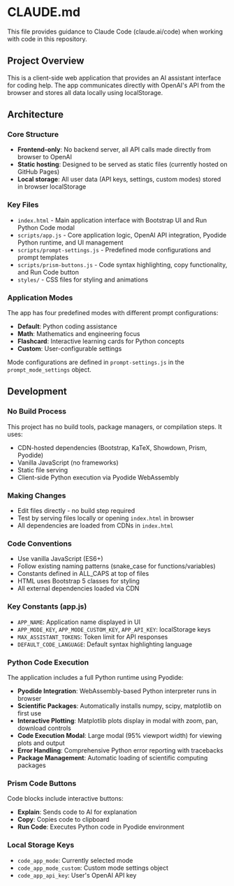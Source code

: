 # CLAUDE.md

This file provides guidance to Claude Code (claude.ai/code) when working with code in this repository.

## Project Overview

This is a client-side web application that provides an AI assistant interface for coding help. The app communicates directly with OpenAI's API from the browser and stores all data locally using localStorage.

## Architecture

### Core Structure
- **Frontend-only**: No backend server, all API calls made directly from browser to OpenAI
- **Static hosting**: Designed to be served as static files (currently hosted on GitHub Pages)
- **Local storage**: All user data (API keys, settings, custom modes) stored in browser localStorage

### Key Files
- `index.html` - Main application interface with Bootstrap UI and Run Python Code modal
- `scripts/app.js` - Core application logic, OpenAI API integration, Pyodide Python runtime, and UI management
- `scripts/prompt-settings.js` - Predefined mode configurations and prompt templates
- `scripts/prism-buttons.js` - Code syntax highlighting, copy functionality, and Run Code button
- `styles/` - CSS files for styling and animations

### Application Modes
The app has four predefined modes with different prompt configurations:
- **Default**: Python coding assistance
- **Math**: Mathematics and engineering focus
- **Flashcard**: Interactive learning cards for Python concepts
- **Custom**: User-configurable settings

Mode configurations are defined in `prompt-settings.js` in the `prompt_mode_settings` object.

## Development

### No Build Process
This project has no build tools, package managers, or compilation steps. It uses:
- CDN-hosted dependencies (Bootstrap, KaTeX, Showdown, Prism, Pyodide)
- Vanilla JavaScript (no frameworks)
- Static file serving
- Client-side Python execution via Pyodide WebAssembly

### Making Changes
- Edit files directly - no build step required
- Test by serving files locally or opening `index.html` in browser
- All dependencies are loaded from CDNs in `index.html`

### Code Conventions
- Use vanilla JavaScript (ES6+)
- Follow existing naming patterns (snake_case for functions/variables)
- Constants defined in ALL_CAPS at top of files
- HTML uses Bootstrap 5 classes for styling
- All external dependencies loaded via CDN

### Key Constants (app.js)
- `APP_NAME`: Application name displayed in UI
- `APP_MODE_KEY`, `APP_MODE_CUSTOM_KEY`, `APP_API_KEY`: localStorage keys
- `MAX_ASSISTANT_TOKENS`: Token limit for API responses
- `DEFAULT_CODE_LANGUAGE`: Default syntax highlighting language

### Python Code Execution
The application includes a full Python runtime using Pyodide:
- **Pyodide Integration**: WebAssembly-based Python interpreter runs in browser
- **Scientific Packages**: Automatically installs numpy, scipy, matplotlib on first use
- **Interactive Plotting**: Matplotlib plots display in modal with zoom, pan, download controls
- **Code Execution Modal**: Large modal (95% viewport width) for viewing plots and output
- **Error Handling**: Comprehensive Python error reporting with tracebacks
- **Package Management**: Automatic loading of scientific computing packages

### Prism Code Buttons
Code blocks include interactive buttons:
- **Explain**: Sends code to AI for explanation
- **Copy**: Copies code to clipboard
- **Run Code**: Executes Python code in Pyodide environment

### Local Storage Keys
- `code_app_mode`: Currently selected mode
- `code_app_mode_custom`: Custom mode settings object
- `code_app_api_key`: User's OpenAI API key